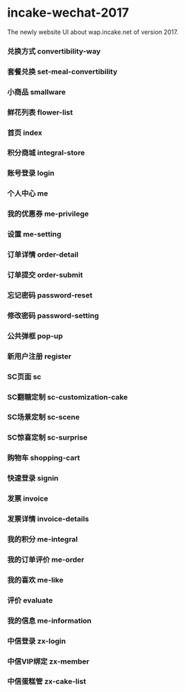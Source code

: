 # incake-wechat-2017
The newly website UI about wap.incake.net of version 2017.
### 兑换方式            convertibility-way

### 套餐兑换            set-meal-convertibility

### 小商品              smallware

### 鲜花列表            flower-list

### 首页                index

### 积分商城            integral-store

### 账号登录            login

### 个人中心            me

### 我的优惠券           me-privilege

### 设置                me-setting

### 订单详情            order-detail

### 订单提交            order-submit

### 忘记密码            password-reset

### 修改密码            password-setting

### 公共弹框            pop-up

### 新用户注册          register

### SC页面             sc

### SC翻糖定制          sc-customization-cake

### SC场景定制          sc-scene

### SC惊喜定制          sc-surprise

### 购物车              shopping-cart

### 快速登录            signin

### 发票               invoice

### 发票详情           invoice-details

### 我的积分           me-integral

### 我的订单评价        me-order

### 我的喜欢           me-like

### 评价               evaluate

### 我的信息           me-information

### 中信登录           zx-login

### 中信VIP绑定        zx-member

### 中信蛋糕管         zx-cake-list

